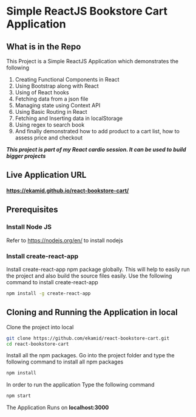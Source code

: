# Simple ReactJS Bookstore Cart Application

## What is in the Repo

This Project is a Simple ReactJS Application which demonstrates the following

1. Creating Functional Components in React
2. Using Bootstrap along with React
3. Using of React hooks
4. Fetching data from a json file
5. Managing state using Context API
6. Using Basic Routing in React
7. Fetching and Inserting data in localStorage
8. Using regex to search book
9. And finally demonstrated how to add product to a cart list, how to assess price and checkout

**_This project is part of my React cardio session. It can be used to build bigger projects_**

## Live Application URL

#### https://ekamid.github.io/react-bookstore-cart/

## Prerequisites

### Install Node JS

Refer to https://nodejs.org/en/ to install nodejs

### Install create-react-app

Install create-react-app npm package globally. This will help to easily run the project and also build the source files easily. Use the following command to install create-react-app

```bash
npm install -g create-react-app
```

## Cloning and Running the Application in local

Clone the project into local

```bash
git clone https://github.com/ekamid/react-bookstore-cart.git
cd react-bookstore-cart
```

Install all the npm packages. Go into the project folder and type the following command to install all npm packages

```bash
npm install
```

In order to run the application Type the following command

```bash
npm start
```

The Application Runs on **localhost:3000**
